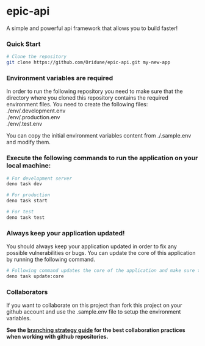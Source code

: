 # epic-api

A simple and powerful api framework that allows you to build faster!

### Quick Start

```sh
# Clone the repository
git clone https://github.com/Oridune/epic-api.git my-new-app
```

### Environment variables are required

In order to run the following repository you need to make sure that the
directory where you cloned this repository contains the required environment
files. You need to create the following files:\
./env/.development.env\
./env/.production.env\
./env/.test.env

You can copy the initial environment variables content from ./.sample.env and
modify them.

### Execute the following commands to run the application on your local machine:

```sh
# For development server
deno task dev

# For production
deno task start

# For test
deno task test
```

### Always keep your application updated!

You should always keep your application updated in order to fix any possible
vulnerabilities or bugs. You can update the core of this application by running
the following command.

```sh
# Following command updates the core of the application and make sure that the application has the latest security patches.
deno task update:core
```

### Collaborators

If you want to collaborate on this project than fork this project on your github
account and use the .sample.env file to setup the environment variables.

**See the
[branching strategy guide](https://dev.to/amit_k_812b560fb293c72152/branching-strategy-guide-24d6?ref=dailydev)
for the best collaboration practices when working with github repositories.**
